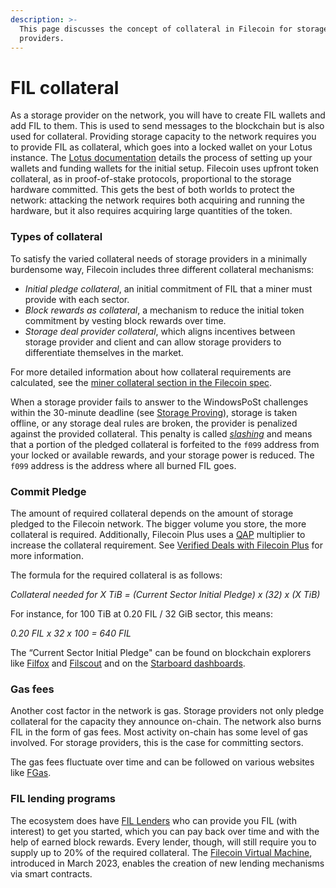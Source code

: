 ```yaml
---
description: >-
  This page discusses the concept of collateral in Filecoin for storage
  providers.
---
```


# FIL collateral

As a storage provider on the network, you will have to create FIL wallets and add FIL to them. This is used to send messages to the blockchain but is also used for collateral. Providing storage capacity to the network requires you to provide FIL as collateral, which goes into a locked wallet on your Lotus instance. The [Lotus documentation](https://lotus.filecoin.io/storage-providers/operate/addresses/) details the process of setting up your wallets and funding wallets for the initial setup. Filecoin uses upfront token collateral, as in proof-of-stake protocols, proportional to the storage hardware committed. This gets the best of both worlds to protect the network: attacking the network requires both acquiring and running the hardware, but it also requires acquiring large quantities of the token.

### Types of collateral

To satisfy the varied collateral needs of storage providers in a minimally burdensome way, Filecoin includes three different collateral mechanisms:

* _Initial pledge collateral_, an initial commitment of FIL that a miner must provide with each sector.
* _Block rewards as collateral_, a mechanism to reduce the initial token commitment by vesting block rewards over time.
* _Storage deal provider collateral_, which aligns incentives between storage provider and client and can allow storage providers to differentiate themselves in the market.

For more detailed information about how collateral requirements are calculated, see the [miner collateral section in the Filecoin spec](https://spec.filecoin.io/systems/filecoin\_mining/miner\_collaterals/).

When a storage provider fails to answer to the WindowsPoSt challenges within the 30-minute deadline (see [Storage Proving](https://docs.filecoin.io/storage-provider/filecoin-economics/storage-proving/)), storage is taken offline, or any storage deal rules are broken, the provider is penalized against the provided collateral. This penalty is called [_slashing_](https://docs.filecoin.io/storage-provider/filecoin-economics/slashing/) and means that a portion of the pledged collateral is forfeited to the `f099` address from your locked or available rewards, and your storage power is reduced. The `f099` address is the address where all burned FIL goes.

### Commit Pledge

The amount of required collateral depends on the amount of storage pledged to the Filecoin network. The bigger volume you store, the more collateral is required. Additionally, Filecoin Plus uses a [QAP](https://docs.filecoin.io/reference/general/glossary/#quality-adjusted-storage-power) multiplier to increase the collateral requirement. See [Verified Deals with Filecoin Plus](https://docs.filecoin.io/storage-provider/filecoin-deals/verified-deals/) for more information.

The formula for the required collateral is as follows:

_Collateral needed for X TiB = (Current Sector Initial Pledge) x (32) x (X TiB)_

For instance, for 100 TiB at 0.20 FIL / 32 GiB sector, this means:

_0.20 FIL x 32 x 100 = 640 FIL_

The “Current Sector Initial Pledge" can be found on blockchain explorers like [Filfox](https://filfox.info/en) and [Filscout](https://www.filscout.com/en) and on the [Starboard dashboards](https://dashboard.starboard.ventures/capacity-services#commit-pledge-per-32gib-qap).

### Gas fees

Another cost factor in the network is gas. Storage providers not only pledge collateral for the capacity they announce on-chain. The network also burns FIL in the form of gas fees. Most activity on-chain has some level of gas involved. For storage providers, this is the case for committing sectors.

The gas fees fluctuate over time and can be followed on various websites like [FGas](https://fgas.io/).

### FIL lending programs

The ecosystem does have [FIL Lenders](https://filecoin-lending.com/read-more) who can provide you FIL (with interest) to get you started, which you can pay back over time and with the help of earned block rewards. Every lender, though, will still require you to supply up to 20% of the required collateral. The [Filecoin Virtual Machine](https://docs.filecoin.io/smart-contracts/fundamentals/the-filecoin-virtual-machine/), introduced in March 2023, enables the creation of new lending mechanisms via smart contracts.

